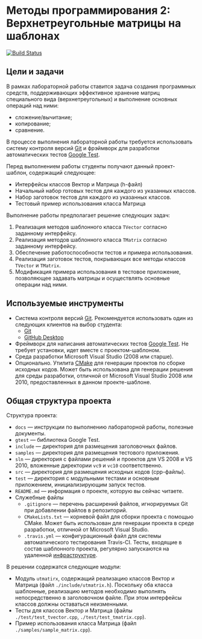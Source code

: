 
# Методы программирования 2: Верхнетреугольные матрицы на шаблонах

[![Build Status](https://travis-ci.org/UNN-VMK-Software/mp2-lab1-set.svg)][travis]

<!-- TODO
  -
-->

## Цели и задачи

В рамках лабораторной работы ставится задача создания программных средств, поддерживающих эффективное хранение матриц специального вида (верхнетреугольных) и выполнение основных операций над ними:

- сложение/вычитание;
- копирование;
- сравнение.

В процессе выполнения лабораторной работы требуется использовать систему контроля версий [Git][git] и фрэймворк для разработки автоматических тестов [Google Test][gtest].

Перед выполнением работы студенты получают данный проект-шаблон, содержащий следующее:

 - Интерфейсы классов Вектор и Матрица (h-файл)
 - Начальный набор готовых тестов для каждого из указанных классов.
 - Набор заготовок тестов для каждого из указанных классов. 
 - Тестовый пример использования класса Матрица

Выполнение работы предполагает решение следующих задач:

  1. Реализация методов шаблонного класса `TVector` согласно заданному интерфейсу.
  1. Реализация методов шаблонного класса `TMatrix` согласно заданному интерфейсу.
  1. Обеспечение работоспособности тестов и примера использования.
  1. Реализация заготовок тестов, покрывающих все методы классов `TVector` и `TMatrix`.
  1. Модификация примера использования в тестовое приложение, позволяющее задавать матрицы и осуществлять основные операции над ними.

## Используемые инструменты

  - Система контроля версий [Git][git]. Рекомендуется использовать один из
    следующих клиентов на выбор студента:
    - [Git](https://git-scm.com/downloads)
    - [GitHub Desktop](https://desktop.github.com)
  - Фреймворк для написания автоматических тестов [Google Test][gtest]. Не
    требует установки, идет вместе с проектом-шаблоном.
  - Среда разработки Microsoft Visual Studio (2008 или старше).
  - Опционально. Утилита [CMake](http://www.cmake.org) для генерации проектов по
    сборке исходных кодов. Может быть использована для генерации решения для
    среды разработки, отличной от Microsoft Visual Studio 2008 или 2010, предоставленных в данном проекте-шаблоне.

## Общая структура проекта

Структура проекта:

  - `docs` — инструкции по выполнению лабораторной работы, полезные документы.
  - `gtest` — библиотека Google Test.
  - `include` — директория для размещения заголовочных файлов.
  - `samples` — директория для размещения тестового приложения.
  - `sln` — директория с файлами решений и проектов для VS 2008 и VS 2010,
    вложенные директории `vc9` и `vc10` соответственно.
  - `src` — директория для размещения исходных кодов (cpp-файлы).
  - `test` — директория с модульными тестами и основным приложением,
    инициализирующим запуск тестов.
  - `README.md` — информация о проекте, которую вы сейчас читаете.
  - Служебные файлы
    - `.gitignore` — перечень расширений файлов, игнорируемых Git при добавлении
      файлов в репозиторий.
    - `CMakeLists.txt` — корневой файл для сборки проекта с помощью CMake. Может
      быть использован для генерации проекта в среде разработки, отличной от
      Microsoft Visual Studio.
    - `.travis.yml` — конфигурационный файл для системы автоматического
      тестирования Travis-CI. Тесты, входящие в состав шаблонного проекта,
      регулярно запускаются на удаленной [инфраструктуре][travis].

В решении содержатся следующие модули:

  - Модуль `utmatirx`, содержащий реализацию классов Вектор и Матрица (файл
    `./include/utmatrix.h`). Поскольку оба класса шаблонные, реализацию методов необходимо выполнять непосредственно в заголовочном файле. При этом интерфейсы классов должны
    оставаться неизменными.
  - Тесты для классов Вектор и Матрица (файлы `./test/test_tvector.cpp`, `./test/test_tmatrix.cpp`).
  - Пример использования класса Матрица (файл `./samples/sample_matrix.cpp`).

<!-- LINKS -->

[git]:         https://git-scm.com/book/ru/v2
[gtest]:       https://github.com/google/googletest
[travis]:      https://travis-ci.org/UNN-VMK-Software/mp2-lab1-set

